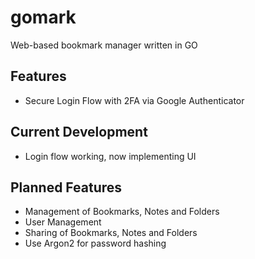 # gomark

Web-based bookmark manager written in GO

## Features

-   Secure Login Flow with 2FA via Google Authenticator

## Current Development

-   Login flow working, now implementing UI

## Planned Features

-   Management of Bookmarks, Notes and Folders
-   User Management
-   Sharing of Bookmarks, Notes and Folders
-   Use Argon2 for password hashing
